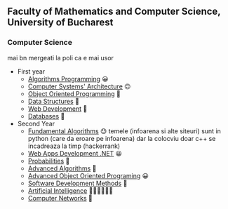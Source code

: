 ## Faculty of Mathematics and Computer Science, University of Bucharest
### Computer Science
mai bn mergeati la poli ca e mai usor
- First year
    - [Algorithms Programming](https://github.com/flawreen/University-FMI/tree/main/Python) 😀
    - [Computer Systems' Architecture](https://github.com/flawreen/University-FMI/tree/main/ASC) 🙃
    - [Object Oriented Programming](https://github.com/flawreen/University-FMI/tree/main/POO) 😬
    - [Data Structures](https://github.com/flawreen/University-FMI/tree/main/SD) 🥱
    - [Web Development](https://github.com/flawreen/University-FMI/tree/main/TW) 🥱
    - [Databases](https://github.com/flawreen/University-FMI/tree/main/BD) 🥱
- Second Year
    - [Fundamental Algorithms](https://github.com/flawreen/INFO-UNIBUC/tree/main/AF) 😓 temele (infoarena si alte siteuri) sunt in python (care da eroare pe infoarena) dar la colocviu doar c++ se incadreaza la timp (hackerrank)
    - [Web Apps Development .NET](https://github.com/flawreen/Collective-Knowledge) 😀
    - [Probabilities](https://github.com/flawreen/University-FMI/tree/main/PS) 🥴
    - [Advanced Algorithms](https://github.com/flawreen/University-FMI/tree/main/AA) 😤
    - [Advanced Object Oriented Programing](https://github.com/flawreen/Bibliohub) 😀
    - [Software Development Methods]() 🤔
    - [Artificial Intelligence](https://github.com/flawreen/University-FMI/tree/main/IA) 🤒😵‍💫😷🤢😖
    - [Computer Networks](https://github.com/flawreen/University-FMI/tree/main/RC) 💊
